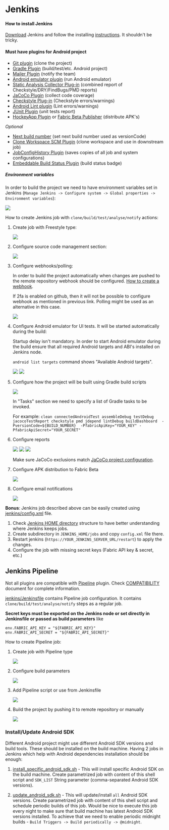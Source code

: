 # Jenkins

#### How to install Jenkins

[Download](https://jenkins.io/download/) Jenkins and follow the installing [instructions](https://jenkins.io/doc/book/getting-started/installing/). It shouldn't be tricky.   

#### Must have plugins for Android project

* [Git plugin](https://wiki.jenkins-ci.org/display/JENKINS/Git+Plugin) (clone the project)
* [Gradle Plugin](https://wiki.jenkins-ci.org/display/JENKINS/Gradle+Plugin) (build/test/etc. Android project)
* [Mailer Plugin](https://wiki.jenkins-ci.org/display/JENKINS/Mailer) (notify the team)
* [Android emulator plugin](https://wiki.jenkins-ci.org/display/JENKINS/Android+Emulator+Plugin) (run Android emulator)
* [Static Analysis Collector Plug-in](https://wiki.jenkins-ci.org/display/JENKINS/Static+Code+Analysis+Plug-ins) (combined report of Checkstyle/DRY/FindBugs/PMD reports) 
* [JaCoCo Plugin](https://wiki.jenkins-ci.org/display/JENKINS/JaCoCo+Plugin) (collect code coverage)
* [Checkstyle Plug-in](https://wiki.jenkins-ci.org/display/JENKINS/Checkstyle+Plugin) (Checkstyle errors/warnings)
* [Android Lint plugin](https://wiki.jenkins-ci.org/display/JENKINS/Android+Lint+Plugin) (Lint errors/warnings)
* [JUnit Plugin](https://wiki.jenkins-ci.org/display/JENKINS/JUnit+Plugin) (unit tests report)
* [HockeyApp Plugin](https://wiki.jenkins-ci.org/display/JENKINS/HockeyApp+Plugin) or [Fabric Beta Publisher](https://wiki.jenkins-ci.org/display/JENKINS/Fabric+Beta+Publisher+Plugin) (distribute APK's)

*Optional*

* [Next build number](https://wiki.jenkins-ci.org/display/JENKINS/Next+Build+Number+Plugin) (set next build number used as versionCode)
* [Clone Workspace SCM Plugin](https://wiki.jenkins-ci.org/display/JENKINS/Clone+Workspace+SCM+Plugin) (clone workspace and use in downstream job)
* [JobConfigHistory Plugin](https://wiki.jenkins-ci.org/display/JENKINS/JobConfigHistory+Plugin) (saves copies of all job and system configurations) 
* [Embeddable Build Status Plugin](https://wiki.jenkins-ci.org/display/JENKINS/Embeddable+Build+Status+Plugin) (build status badge)

##### Environment variables 

In order to build the project we need to have environment variables set in Jenkins (`Manage Jenkins -> Configure system -> Global properties -> Environment variables`):
 
 <img src="/screenshots/jenkins_env_variables.png">

 
How to create Jenkins job with `clone/build/test/analyse/notify` actions:

1. Create job with Freestyle type:

    <img src="/screenshots/freestyle_job_type.png">

2. Configure source code management section:

    <img src="/screenshots/freestyle_source_code_management.png">
    
3. Configure webhooks/polling:
 
    In order to build the project automatically when changes are pushed to the remote repository webhook should be configured. 
    [How to create a webhook](https://wiki.jenkins-ci.org/display/JENKINS/GitHub+Plugin#GitHubPlugin-AutomaticMode%28Jenkinsmanageshooksforjobsbyitself%29).
    
    If 2fa is enabled on github, then it will not be possible to configure webhook as mentioned in previous link.
    Polling might be used as an alternative in this case.   
 
    <img src="/screenshots/freestyle_poll_scm.png">

4. Configure Android emulator for UI tests. It will be started automatically during the build:

    Startup delay isn't mandatory. 
    In order to start Android emulator during the build ensure that all required Android targets and ABI's installed on Jenkins node.
    
    `android list targets` command shows "Available Android targets".
    
    <img src="/screenshots/freestyle_emulator_1.png">
    
    <img src="/screenshots/freestyle_emulator_2.png">
 
5. Configure how the project will be built using Gradle build scripts

    <img src="/screenshots/freestyle_gradle_build.png">
    
    In "Tasks" section  we need to specify a list of Gradle tasks to be invoked.
    
    For example: `clean connectedAndroidTest assembleDebug testDebug jacocoTestReport checkstyle pmd jdepend lintDebug buildDashboard  -PversionCode=${BUILD_NUMBER}  -PfabricApiKey="YOUR_KEY" -PfabricApiSecret="YOUR_SECRET"`
    
6. Configure reports 
    
    <img src="/screenshots/freestyle_lint.png">
    
    <img src="/screenshots/freestyle_junit.png">
    
    <img src="/screenshots/freestyle_jacoco.png">
    
    Make sure JaCoCo exclusions match [JaCoCo project configuration](https://github.com/vgaidarji/ci-matters/tree/master/app/config/jacoco.gradle).
    
7. Configure APK distribution to Fabric Beta

    <img src="/screenshots/freestyle_fabric.png">
 
8. Configure email notifications

    <img src="/screenshots/freestyle_email.png">
 
**Bonus**:
Jenkins job described above can be easily created using [jenkins/config.xml](https://github.com/vgaidarji/ci-matters/tree/master/jenkins/config.xml) file.

1. Check [Jenkins HOME directory](https://wiki.jenkins-ci.org/display/JENKINS/Administering+Jenkins) structure to have better understanding where Jenkins keeps jobs.
2. Create subdirectory in `JENKINS_HOME/jobs` and copy `config.xml` file there.
3. Restart jenkins (`https://YOUR_JENKINS_SERVER_URL/restart`) to apply the changes.
4. Configure the job with missing secret keys (Fabric API key & secret, etc.)
 
## Jenkins Pipeline

Not all plugins are compatible with [Pipeline](https://jenkins.io/doc/book/pipeline/overview/) plugin. Check [COMPATIBILITY](https://github.com/jenkinsci/pipeline-plugin/blob/master/COMPATIBILITY.md) document for complete information.

[jenkins/Jenkinsfile](https://github.com/vgaidarji/ci-matters/tree/master/jenkins/Jenkinsfile) contains Pipeline job configuration.
 It contains `clone/build/test/analyse/notify` steps as a regular job.
 
 **Secret keys must be exported on the Jenkins node or set directly in Jenkinsfile or passed as build parameters** like
 
    env.FABRIC_API_KEY = "${FABRIC_API_KEY}"
    env.FABRIC_API_SECRET = "${FABRIC_API_SECRET}"

How to create Pipeline job:

1. Create job with Pipeline type

    <img src="/screenshots/pipeline_job_type.png">

2. Configure build parameters

    <img src="/screenshots/pipeline_build_params.png">

3. Add Pipeline script or use from Jenkinsfile
    
    <img src="/screenshots/pipeline_jenkins_file.png">
    
4. Build the project by pushing it to remote repository or manually

    <img src="/screenshots/pipeline_build_status.png">

### Install/Update Android SDK

Different Android project might use different Android SDK versions and build tools.
These should be installed on the build machine. 
Having 2 jobs in Jenkins which help with Android dependencies installation should be enough:

1. [install_specific_android_sdk.sh](https://github.com/vgaidarji/ci-matters/tree/master/jenkins/install_specific_android_sdk.sh) - This will install specific Android SDK on the build machine. 
   Create parametrized job with content of this shell script and `SDK_LIST` String parameter (comma-separated Android SDK versions).

2. [update_android_sdk.sh](https://github.com/vgaidarji/ci-matters/tree/master/jenkins/update_android_sdk.sh) - This will update/install `all` Android SDK versions.
   Create parametrized job with content of this shell script and schedule periodic builds of this job. 
   Would be nice to execute this job every night to make sure that build machine has latest Android SDK versions installed.
   To achieve that we need to enable periodic midnight builds - `Build Triggers -> Build periodically -> @midnight`.
   
